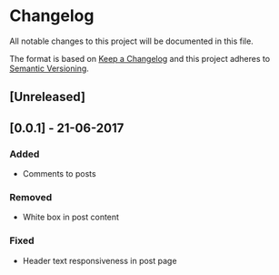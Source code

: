   # Changelog
  All notable changes to this project will be documented in this file.

  The format is based on [Keep a Changelog](http://keepachangelog.com/en/1.0.0/)
  and this project adheres to [Semantic Versioning](http://semver.org/spec/v2.0.0.html).

  ## [Unreleased]

  ## [0.0.1] - 21-06-2017
  ### Added
  - Comments to posts

  ### Removed
  - White box in post content

  ### Fixed
  - Header text responsiveness in post page
